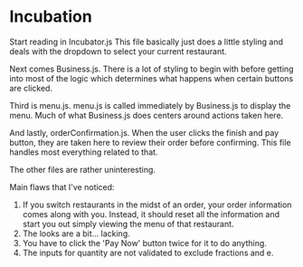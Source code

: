 # Incubation

Start reading in Incubator.js
  This file basically just does a little styling and deals with the dropdown to select your current restaurant.
  
Next comes Business.js.
  There is a lot of styling to begin with before getting into most of the logic which determines what happens when certain buttons are clicked.

Third is menu.js.
  menu.js is called immediately by Business.js to display the menu. Much of what Business.js does centers around actions taken here.
  
And lastly, orderConfirmation.js.
  When the user clicks the finish and pay button, they are taken here to review their order before confirming.
  This file handles most everything related to that.
  
The other files are rather uninteresting.



Main flaws that I've noticed:
  1. If you switch restaurants in the midst of an order, your order information comes along with you. Instead, it should reset all the information
     and start you out simply viewing the menu of that restaurant.
  2. The looks are a bit... lacking.
  3. You have to click the 'Pay Now' button twice for it to do anything.
  4. The inputs for quantity are not validated to exclude fractions and e.
